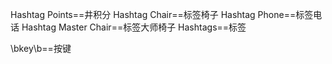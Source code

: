 Hashtag Points==井积分
Hashtag Chair==标签椅子
Hashtag Phone==标签电话
Hashtag Master Chair==标签大师椅子
Hashtags==标签

\bkey\b==按键